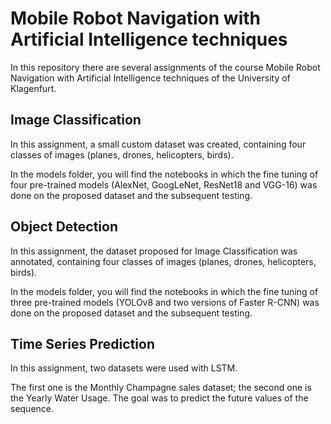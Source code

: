 # Mobile Robot Navigation with Artificial Intelligence techniques
In this repository there are several assignments of the course Mobile Robot Navigation with Artificial Intelligence techniques of the University of Klagenfurt.

## Image Classification
In this assignment, a small custom dataset was created, containing four classes of images (planes, drones, helicopters, birds).

In the models folder, you will find the notebooks in which the fine tuning of four pre-trained models (AlexNet, GoogLeNet, ResNet18 and VGG-16) was done on the proposed dataset and the subsequent testing.

## Object Detection 
In this assignment, the dataset proposed for Image Classification was annotated, containing four classes of images (planes, drones, helicopters, birds).

In the models folder, you will find the notebooks in which the fine tuning of three pre-trained models (YOLOv8 and two versions of Faster R-CNN) was done on the proposed dataset and the subsequent testing.

## Time Series Prediction
In this assignment, two datasets were used with LSTM.

The first one is the Monthly Champagne sales dataset; the second one is the Yearly Water Usage. The goal was to predict the future values of the sequence. 
